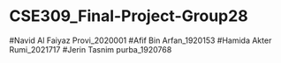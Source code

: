 # CSE309_Final-Project-Group28
#Navid Al Faiyaz Provi_2020001
#Afif Bin Arfan_1920153
#Hamida Akter Rumi_2021717
#Jerin Tasnim purba_1920768



